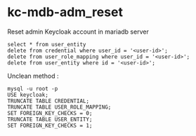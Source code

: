 # kc-mdb-adm_reset
Reset admin Keycloak account in mariadb server


``` 
select * from user_entity
delete from credential where user_id = '<user-id>';
delete from user_role_mapping where user_id = '<user-id>';
delete from user_entity where id = '<user-id>';
```


Unclean method :

```
mysql -u root -p
USE keycloak;
TRUNCATE TABLE CREDENTIAL;
TRUNCATE TABLE USER_ROLE_MAPPING;
SET FOREIGN_KEY_CHECKS = 0; 
TRUNCATE TABLE USER_ENTITY; 
SET FOREIGN_KEY_CHECKS = 1;
```

